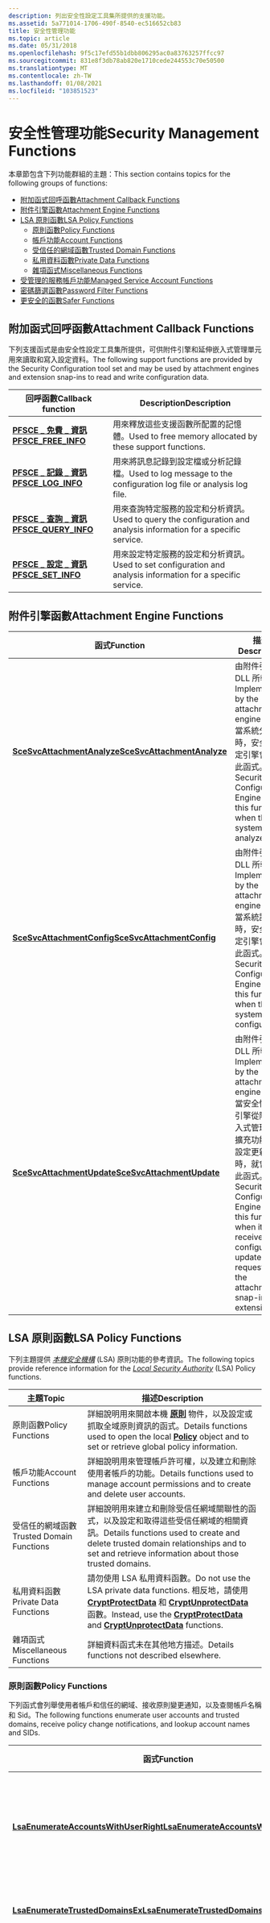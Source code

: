 ```yaml
---
description: 列出安全性設定工具集所提供的支援功能。
ms.assetid: 5a771014-1706-490f-8540-ec516652cb83
title: 安全性管理功能
ms.topic: article
ms.date: 05/31/2018
ms.openlocfilehash: 9f5c17efd55b1dbb806295ac0a83763257ffcc97
ms.sourcegitcommit: 831e8f3db78ab820e1710cede244553c70e50500
ms.translationtype: MT
ms.contentlocale: zh-TW
ms.lasthandoff: 01/08/2021
ms.locfileid: "103851523"
---
```

# <a name="security-management-functions"></a><span data-ttu-id="d1eb7-103">安全性管理功能</span><span class="sxs-lookup"><span data-stu-id="d1eb7-103">Security Management Functions</span></span>

<span data-ttu-id="d1eb7-104">本章節包含下列功能群組的主題：</span><span class="sxs-lookup"><span data-stu-id="d1eb7-104">This section contains topics for the following groups of functions:</span></span>

-   [<span data-ttu-id="d1eb7-105">附加函式回呼函數</span><span class="sxs-lookup"><span data-stu-id="d1eb7-105">Attachment Callback Functions</span></span>](#attachment-callback-functions)
-   [<span data-ttu-id="d1eb7-106">附件引擎函數</span><span class="sxs-lookup"><span data-stu-id="d1eb7-106">Attachment Engine Functions</span></span>](#attachment-engine-functions)
-   [<span data-ttu-id="d1eb7-107">LSA 原則函數</span><span class="sxs-lookup"><span data-stu-id="d1eb7-107">LSA Policy Functions</span></span>](#lsa-policy-functions)
    -   [<span data-ttu-id="d1eb7-108">原則函數</span><span class="sxs-lookup"><span data-stu-id="d1eb7-108">Policy Functions</span></span>](#lsa-policy-functions)
    -   [<span data-ttu-id="d1eb7-109">帳戶功能</span><span class="sxs-lookup"><span data-stu-id="d1eb7-109">Account Functions</span></span>](#account-functions)
    -   [<span data-ttu-id="d1eb7-110">受信任的網域函數</span><span class="sxs-lookup"><span data-stu-id="d1eb7-110">Trusted Domain Functions</span></span>](#trusted-domain-functions)
    -   [<span data-ttu-id="d1eb7-111">私用資料函數</span><span class="sxs-lookup"><span data-stu-id="d1eb7-111">Private Data Functions</span></span>](#private-data-functions)
    -   [<span data-ttu-id="d1eb7-112">雜項函式</span><span class="sxs-lookup"><span data-stu-id="d1eb7-112">Miscellaneous Functions</span></span>](#miscellaneous-functions)
-   [<span data-ttu-id="d1eb7-113">受管理的服務帳戶功能</span><span class="sxs-lookup"><span data-stu-id="d1eb7-113">Managed Service Account Functions</span></span>](#managed-service-account-functions)
-   [<span data-ttu-id="d1eb7-114">密碼篩選函數</span><span class="sxs-lookup"><span data-stu-id="d1eb7-114">Password Filter Functions</span></span>](#password-filter-functions)
-   [<span data-ttu-id="d1eb7-115">更安全的函數</span><span class="sxs-lookup"><span data-stu-id="d1eb7-115">Safer Functions</span></span>](#safer-functions)

## <a name="attachment-callback-functions"></a><span data-ttu-id="d1eb7-116">附加函式回呼函數</span><span class="sxs-lookup"><span data-stu-id="d1eb7-116">Attachment Callback Functions</span></span>

<span data-ttu-id="d1eb7-117">下列支援函式是由安全性設定工具集所提供，可供附件引擎和延伸嵌入式管理單元用來讀取和寫入設定資料。</span><span class="sxs-lookup"><span data-stu-id="d1eb7-117">The following support functions are provided by the Security Configuration tool set and may be used by attachment engines and extension snap-ins to read and write configuration data.</span></span>



| <span data-ttu-id="d1eb7-118">回呼函數</span><span class="sxs-lookup"><span data-stu-id="d1eb7-118">Callback function</span></span>                                         | <span data-ttu-id="d1eb7-119">Description</span><span class="sxs-lookup"><span data-stu-id="d1eb7-119">Description</span></span>                                                                                 |
|-----------------------------------------------------------|---------------------------------------------------------------------------------------------|
| [<span data-ttu-id="d1eb7-120">**PFSCE \_ 免費 \_ 資訊**</span><span class="sxs-lookup"><span data-stu-id="d1eb7-120">**PFSCE\_FREE\_INFO**</span></span>](/windows/win32/api/scesvc/nc-scesvc-pfsce_free_info)<br/>   | <span data-ttu-id="d1eb7-121">用來釋放這些支援函數所配置的記憶體。</span><span class="sxs-lookup"><span data-stu-id="d1eb7-121">Used to free memory allocated by these support functions.</span></span><br/>                        |
| [<span data-ttu-id="d1eb7-122">**PFSCE \_ 記錄 \_ 資訊**</span><span class="sxs-lookup"><span data-stu-id="d1eb7-122">**PFSCE\_LOG\_INFO**</span></span>](/windows/win32/api/scesvc/nc-scesvc-pfsce_log_info)<br/>     | <span data-ttu-id="d1eb7-123">用來將訊息記錄到設定檔或分析記錄檔。</span><span class="sxs-lookup"><span data-stu-id="d1eb7-123">Used to log message to the configuration log file or analysis log file.</span></span><br/>          |
| [<span data-ttu-id="d1eb7-124">**PFSCE \_ 查詢 \_ 資訊**</span><span class="sxs-lookup"><span data-stu-id="d1eb7-124">**PFSCE\_QUERY\_INFO**</span></span>](/windows/win32/api/scesvc/nc-scesvc-pfsce_query_info)<br/> | <span data-ttu-id="d1eb7-125">用來查詢特定服務的設定和分析資訊。</span><span class="sxs-lookup"><span data-stu-id="d1eb7-125">Used to query the configuration and analysis information for a specific service.</span></span><br/> |
| [<span data-ttu-id="d1eb7-126">**PFSCE \_ 設定 \_ 資訊**</span><span class="sxs-lookup"><span data-stu-id="d1eb7-126">**PFSCE\_SET\_INFO**</span></span>](/windows/win32/api/scesvc/nc-scesvc-pfsce_set_info)<br/>     | <span data-ttu-id="d1eb7-127">用來設定特定服務的設定和分析資訊。</span><span class="sxs-lookup"><span data-stu-id="d1eb7-127">Used to set configuration and analysis information for a specific service.</span></span><br/>       |



 

## <a name="attachment-engine-functions"></a><span data-ttu-id="d1eb7-128">附件引擎函數</span><span class="sxs-lookup"><span data-stu-id="d1eb7-128">Attachment Engine Functions</span></span>



| <span data-ttu-id="d1eb7-129">函式</span><span class="sxs-lookup"><span data-stu-id="d1eb7-129">Function</span></span>                                                              | <span data-ttu-id="d1eb7-130">描述</span><span class="sxs-lookup"><span data-stu-id="d1eb7-130">Description</span></span>                                                                                                                                                                                       |
|-----------------------------------------------------------------------|---------------------------------------------------------------------------------------------------------------------------------------------------------------------------------------------------|
| [<span data-ttu-id="d1eb7-131">**SceSvcAttachmentAnalyze**</span><span class="sxs-lookup"><span data-stu-id="d1eb7-131">**SceSvcAttachmentAnalyze**</span></span>](scesvcattachmentanalyze.md)<br/> | <span data-ttu-id="d1eb7-132">由附件引擎 DLL 所執行。</span><span class="sxs-lookup"><span data-stu-id="d1eb7-132">Implemented by the attachment engine DLL.</span></span> <span data-ttu-id="d1eb7-133">當系統分析時，安全性設定引擎會呼叫此函式。</span><span class="sxs-lookup"><span data-stu-id="d1eb7-133">The Security Configuration Engine calls this function when the system is analyzed.</span></span><br/>                                                           |
| [<span data-ttu-id="d1eb7-134">**SceSvcAttachmentConfig**</span><span class="sxs-lookup"><span data-stu-id="d1eb7-134">**SceSvcAttachmentConfig**</span></span>](scesvcattachmentconfig.md)<br/>   | <span data-ttu-id="d1eb7-135">由附件引擎 DLL 所執行。</span><span class="sxs-lookup"><span data-stu-id="d1eb7-135">Implemented by the attachment engine DLL.</span></span> <span data-ttu-id="d1eb7-136">當系統設定時，安全性設定引擎會呼叫此函式。</span><span class="sxs-lookup"><span data-stu-id="d1eb7-136">The Security Configuration Engine calls this function when the system is configured.</span></span><br/>                                                         |
| [<span data-ttu-id="d1eb7-137">**SceSvcAttachmentUpdate**</span><span class="sxs-lookup"><span data-stu-id="d1eb7-137">**SceSvcAttachmentUpdate**</span></span>](scesvcattachmentupdate.md)<br/>   | <span data-ttu-id="d1eb7-138">由附件引擎 DLL 所執行。</span><span class="sxs-lookup"><span data-stu-id="d1eb7-138">Implemented by the attachment engine DLL.</span></span> <span data-ttu-id="d1eb7-139">當安全性設定引擎從附件嵌入式管理單元擴充功能收到設定更新要求時，就會呼叫此函式。</span><span class="sxs-lookup"><span data-stu-id="d1eb7-139">The Security Configuration Engine calls this function when it receives a configuration update request from the attachment snap-in extension.</span></span><br/> |



 

## <a name="lsa-policy-functions"></a><span data-ttu-id="d1eb7-140">LSA 原則函數</span><span class="sxs-lookup"><span data-stu-id="d1eb7-140">LSA Policy Functions</span></span>

<span data-ttu-id="d1eb7-141">下列主題提供 [*本機安全機構*](/windows/desktop/SecGloss/l-gly) (LSA) 原則功能的參考資訊。</span><span class="sxs-lookup"><span data-stu-id="d1eb7-141">The following topics provide reference information for the [*Local Security Authority*](/windows/desktop/SecGloss/l-gly) (LSA) Policy functions.</span></span>



| <span data-ttu-id="d1eb7-142">主題</span><span class="sxs-lookup"><span data-stu-id="d1eb7-142">Topic</span></span>                               | <span data-ttu-id="d1eb7-143">描述</span><span class="sxs-lookup"><span data-stu-id="d1eb7-143">Description</span></span>                                                                                                                                                                                   |
|-------------------------------------|-----------------------------------------------------------------------------------------------------------------------------------------------------------------------------------------------|
| <span data-ttu-id="d1eb7-144">原則函數</span><span class="sxs-lookup"><span data-stu-id="d1eb7-144">Policy Functions</span></span><br/>         | <span data-ttu-id="d1eb7-145">詳細說明用來開啟本機 [**原則**](policy-object.md) 物件，以及設定或抓取全域原則資訊的函式。</span><span class="sxs-lookup"><span data-stu-id="d1eb7-145">Details functions used to open the local [**Policy**](policy-object.md) object and to set or retrieve global policy information.</span></span><br/>                                                  |
| <span data-ttu-id="d1eb7-146">帳戶功能</span><span class="sxs-lookup"><span data-stu-id="d1eb7-146">Account Functions</span></span><br/>        | <span data-ttu-id="d1eb7-147">詳細說明用來管理帳戶許可權，以及建立和刪除使用者帳戶的功能。</span><span class="sxs-lookup"><span data-stu-id="d1eb7-147">Details functions used to manage account permissions and to create and delete user accounts.</span></span><br/>                                                                                       |
| <span data-ttu-id="d1eb7-148">受信任的網域函數</span><span class="sxs-lookup"><span data-stu-id="d1eb7-148">Trusted Domain Functions</span></span><br/> | <span data-ttu-id="d1eb7-149">詳細說明用來建立和刪除受信任網域關聯性的函式，以及設定和取得這些受信任網域的相關資訊。</span><span class="sxs-lookup"><span data-stu-id="d1eb7-149">Details functions used to create and delete trusted domain relationships and to set and retrieve information about those trusted domains.</span></span><br/>                                          |
| <span data-ttu-id="d1eb7-150">私用資料函數</span><span class="sxs-lookup"><span data-stu-id="d1eb7-150">Private Data Functions</span></span><br/>   | <span data-ttu-id="d1eb7-151">請勿使用 LSA 私用資料函數。</span><span class="sxs-lookup"><span data-stu-id="d1eb7-151">Do not use the LSA private data functions.</span></span> <span data-ttu-id="d1eb7-152">相反地，請使用 [**CryptProtectData**](/windows/desktop/api/dpapi/nf-dpapi-cryptprotectdata) 和 [**CryptUnprotectData**](/windows/desktop/api/dpapi/nf-dpapi-cryptunprotectdata) 函數。</span><span class="sxs-lookup"><span data-stu-id="d1eb7-152">Instead, use the [**CryptProtectData**](/windows/desktop/api/dpapi/nf-dpapi-cryptprotectdata) and [**CryptUnprotectData**](/windows/desktop/api/dpapi/nf-dpapi-cryptunprotectdata) functions.</span></span><br/> |
| <span data-ttu-id="d1eb7-153">雜項函式</span><span class="sxs-lookup"><span data-stu-id="d1eb7-153">Miscellaneous Functions</span></span><br/>  | <span data-ttu-id="d1eb7-154">詳細資料函式未在其他地方描述。</span><span class="sxs-lookup"><span data-stu-id="d1eb7-154">Details functions not described elsewhere.</span></span><br/>                                                                                                                                         |



 

### <a name="policy-functions"></a><span data-ttu-id="d1eb7-155">原則函數</span><span class="sxs-lookup"><span data-stu-id="d1eb7-155">Policy Functions</span></span>

<span data-ttu-id="d1eb7-156">下列函式會列舉使用者帳戶和信任的網域、接收原則變更通知，以及查閱帳戶名稱和 Sid。</span><span class="sxs-lookup"><span data-stu-id="d1eb7-156">The following functions enumerate user accounts and trusted domains, receive policy change notifications, and lookup account names and SIDs.</span></span>



| <span data-ttu-id="d1eb7-157">函式</span><span class="sxs-lookup"><span data-stu-id="d1eb7-157">Function</span></span>                                                                                          | <span data-ttu-id="d1eb7-158">描述</span><span class="sxs-lookup"><span data-stu-id="d1eb7-158">Description</span></span>                                                                                                                                                                                                                                                                                                                                           |
|---------------------------------------------------------------------------------------------------|-------------------------------------------------------------------------------------------------------------------------------------------------------------------------------------------------------------------------------------------------------------------------------------------------------------------------------------------------------|
| [<span data-ttu-id="d1eb7-159">**LsaEnumerateAccountsWithUserRight**</span><span class="sxs-lookup"><span data-stu-id="d1eb7-159">**LsaEnumerateAccountsWithUserRight**</span></span>](/windows/desktop/api/Ntsecapi/nf-ntsecapi-lsaenumerateaccountswithuserright)<br/>         | <span data-ttu-id="d1eb7-160">列舉具有指定使用者權限的所有帳戶。</span><span class="sxs-lookup"><span data-stu-id="d1eb7-160">Enumerates all the accounts that have a specified user permission.</span></span><br/>                                                                                                                                                                                                                                                                         |
| [<span data-ttu-id="d1eb7-161">**LsaEnumerateTrustedDomainsEx**</span><span class="sxs-lookup"><span data-stu-id="d1eb7-161">**LsaEnumerateTrustedDomainsEx**</span></span>](/windows/desktop/api/Ntsecapi/nf-ntsecapi-lsaenumeratetrusteddomainsex)<br/>                   | <span data-ttu-id="d1eb7-162">列舉受信任的網域。</span><span class="sxs-lookup"><span data-stu-id="d1eb7-162">Enumerates the trusted domains.</span></span><br/>                                                                                                                                                                                                                                                                                                            |
| [<span data-ttu-id="d1eb7-163">**LsaLookupNames**</span><span class="sxs-lookup"><span data-stu-id="d1eb7-163">**LsaLookupNames**</span></span>](/windows/desktop/api/Ntsecapi/nf-ntsecapi-lsalookupnames)<br/>                                               | <span data-ttu-id="d1eb7-164">將指定的名稱對應至其 Sid。</span><span class="sxs-lookup"><span data-stu-id="d1eb7-164">Maps the specified names to their SIDs.</span></span> <span data-ttu-id="d1eb7-165">傳回 SID 做為 RID/網域 SID 組。</span><span class="sxs-lookup"><span data-stu-id="d1eb7-165">Returns the SID as an RID/Domain SID pair.</span></span><br/>                                                                                                                                                                                                                                                         |
| [<span data-ttu-id="d1eb7-166">**LsaLookupNames2**</span><span class="sxs-lookup"><span data-stu-id="d1eb7-166">**LsaLookupNames2**</span></span>](/windows/desktop/api/Ntsecapi/nf-ntsecapi-lsalookupnames2)<br/>                                             | <span data-ttu-id="d1eb7-167">將指定的名稱對應至其 Sid。</span><span class="sxs-lookup"><span data-stu-id="d1eb7-167">Maps the specified names to their SIDs.</span></span> <span data-ttu-id="d1eb7-168">傳回做為單一元素的 SID。</span><span class="sxs-lookup"><span data-stu-id="d1eb7-168">Returns the SID as a single element.</span></span><br/>                                                                                                                                                                                                                                                               |
| [<span data-ttu-id="d1eb7-169">**LsaLookupPrivilegeValue**</span><span class="sxs-lookup"><span data-stu-id="d1eb7-169">**LsaLookupPrivilegeValue**</span></span>](/windows/desktop/api/ntlsa/nf-ntlsa-lsalookupprivilegevalue)<br/>                             | <span data-ttu-id="d1eb7-170">抓取 [*本地安全機構*](/windows/desktop/SecGloss/l-gly) (LSA) 用來代表指定的許可權名稱 (LUID) 的 [*本機唯一識別碼*](/windows/desktop/SecGloss/l-gly)。</span><span class="sxs-lookup"><span data-stu-id="d1eb7-170">Retrieves the [*locally unique identifier*](/windows/desktop/SecGloss/l-gly) (LUID) used by the [*Local Security Authority*](/windows/desktop/SecGloss/l-gly) (LSA) to represent the specified privilege name.</span></span><br/> |
| [<span data-ttu-id="d1eb7-171">**LsaLookupSids**</span><span class="sxs-lookup"><span data-stu-id="d1eb7-171">**LsaLookupSids**</span></span>](/windows/desktop/api/Ntsecapi/nf-ntsecapi-lsalookupsids)<br/>                                                 | <span data-ttu-id="d1eb7-172">將指定的帳號名稱對應至其 Sid。</span><span class="sxs-lookup"><span data-stu-id="d1eb7-172">Maps the specified account names to their SIDs.</span></span><br/>                                                                                                                                                                                                                                                                                            |
| [<span data-ttu-id="d1eb7-173">**LsaRegisterPolicyChangeNotification**</span><span class="sxs-lookup"><span data-stu-id="d1eb7-173">**LsaRegisterPolicyChangeNotification**</span></span>](/windows/desktop/api/Ntsecapi/nf-ntsecapi-lsaregisterpolicychangenotification)<br/>     | <span data-ttu-id="d1eb7-174">註冊事件物件，以在本機原則資訊變更時接收通知。</span><span class="sxs-lookup"><span data-stu-id="d1eb7-174">Registers an event object to receive notifications when the local policy information changes.</span></span><br/>                                                                                                                                                                                                                                              |
| [<span data-ttu-id="d1eb7-175">**LsaUnregisterPolicyChangeNotification**</span><span class="sxs-lookup"><span data-stu-id="d1eb7-175">**LsaUnregisterPolicyChangeNotification**</span></span>](/windows/desktop/api/Ntsecapi/nf-ntsecapi-lsaunregisterpolicychangenotification)<br/> | <span data-ttu-id="d1eb7-176">取消註冊接收原則變更通知的事件物件。</span><span class="sxs-lookup"><span data-stu-id="d1eb7-176">Unregisters an event object that is receiving policy change notifications.</span></span><br/>                                                                                                                                                                                                                                                                 |



 

### <a name="account-functions"></a><span data-ttu-id="d1eb7-177">帳戶功能</span><span class="sxs-lookup"><span data-stu-id="d1eb7-177">Account Functions</span></span>

<span data-ttu-id="d1eb7-178">下列函式會新增、列舉和刪除帳戶的許可權。</span><span class="sxs-lookup"><span data-stu-id="d1eb7-178">The following functions add, enumerate, and delete permissions for an account.</span></span>



| <span data-ttu-id="d1eb7-179">函式</span><span class="sxs-lookup"><span data-stu-id="d1eb7-179">Function</span></span>                                                                  | <span data-ttu-id="d1eb7-180">描述</span><span class="sxs-lookup"><span data-stu-id="d1eb7-180">Description</span></span>                                                                                                  |
|---------------------------------------------------------------------------|--------------------------------------------------------------------------------------------------------------|
| [<span data-ttu-id="d1eb7-181">**LsaAddAccountRights**</span><span class="sxs-lookup"><span data-stu-id="d1eb7-181">**LsaAddAccountRights**</span></span>](/windows/desktop/api/Ntsecapi/nf-ntsecapi-lsaaddaccountrights)<br/>             | <span data-ttu-id="d1eb7-182">將許可權新增至帳戶。</span><span class="sxs-lookup"><span data-stu-id="d1eb7-182">Add permissions to an account.</span></span> <span data-ttu-id="d1eb7-183">如果帳戶不存在，就會建立該帳戶。</span><span class="sxs-lookup"><span data-stu-id="d1eb7-183">If the account does not already exist, it is created.</span></span><br/>              |
| [<span data-ttu-id="d1eb7-184">**LsaEnumerateAccountRights**</span><span class="sxs-lookup"><span data-stu-id="d1eb7-184">**LsaEnumerateAccountRights**</span></span>](/windows/desktop/api/Ntsecapi/nf-ntsecapi-lsaenumerateaccountrights)<br/> | <span data-ttu-id="d1eb7-185">列舉授與帳戶的許可權。</span><span class="sxs-lookup"><span data-stu-id="d1eb7-185">Enumerate the permissions granted to an account.</span></span><br/>                                                  |
| [<span data-ttu-id="d1eb7-186">**LsaRemoveAccountRights**</span><span class="sxs-lookup"><span data-stu-id="d1eb7-186">**LsaRemoveAccountRights**</span></span>](/windows/desktop/api/Ntsecapi/nf-ntsecapi-lsaremoveaccountrights)<br/>       | <span data-ttu-id="d1eb7-187">移除帳戶的許可權。</span><span class="sxs-lookup"><span data-stu-id="d1eb7-187">Remove permissions from an account.</span></span> <span data-ttu-id="d1eb7-188">移除擁有權限後，就會刪除該帳戶。</span><span class="sxs-lookup"><span data-stu-id="d1eb7-188">When all the permissions are removed, the account is deleted.</span></span><br/> |



 

### <a name="trusted-domain-functions"></a><span data-ttu-id="d1eb7-189">受信任的網域函數</span><span class="sxs-lookup"><span data-stu-id="d1eb7-189">Trusted Domain Functions</span></span>

<span data-ttu-id="d1eb7-190">下列函式會建立、列舉及刪除信任的網域，以及設定和抓取受信任的網域資訊。</span><span class="sxs-lookup"><span data-stu-id="d1eb7-190">The following functions create, enumerate, and delete trusted domains and set and retrieve trusted domain information.</span></span>



| <span data-ttu-id="d1eb7-191">函式</span><span class="sxs-lookup"><span data-stu-id="d1eb7-191">Function</span></span>                                                                                                                                                    | <span data-ttu-id="d1eb7-192">描述</span><span class="sxs-lookup"><span data-stu-id="d1eb7-192">Description</span></span>                                                                               |
|-------------------------------------------------------------------------------------------------------------------------------------------------------------|-------------------------------------------------------------------------------------------|
| [<span data-ttu-id="d1eb7-193">**LsaCreateTrustedDomainEx**</span><span class="sxs-lookup"><span data-stu-id="d1eb7-193">**LsaCreateTrustedDomainEx**</span></span>](/windows/desktop/api/Ntsecapi/nf-ntsecapi-lsacreatetrusteddomainex)<br/>                                                                                     | <span data-ttu-id="d1eb7-194">建立新的 [**TrustedDomain**](trusteddomain-object.md) 物件。</span><span class="sxs-lookup"><span data-stu-id="d1eb7-194">Creates a new [**TrustedDomain**](trusteddomain-object.md) object.</span></span><br/>            |
| [<span data-ttu-id="d1eb7-195">**LsaDeleteTrustedDomain**</span><span class="sxs-lookup"><span data-stu-id="d1eb7-195">**LsaDeleteTrustedDomain**</span></span>](/windows/desktop/api/Ntsecapi/nf-ntsecapi-lsadeletetrusteddomain)<br/>                                                                                         | <span data-ttu-id="d1eb7-196">移除 [**TrustedDomain**](trusteddomain-object.md) 物件。</span><span class="sxs-lookup"><span data-stu-id="d1eb7-196">Removes a [**TrustedDomain**](trusteddomain-object.md) object.</span></span><br/>                |
| [<span data-ttu-id="d1eb7-197">**LsaEnumerateTrustedDomains**</span><span class="sxs-lookup"><span data-stu-id="d1eb7-197">**LsaEnumerateTrustedDomains**</span></span>](/windows/desktop/api/Ntsecapi/nf-ntsecapi-lsaenumeratetrusteddomains)<br/> [<span data-ttu-id="d1eb7-198">**LsaEnumerateTrustedDomainsEx**</span><span class="sxs-lookup"><span data-stu-id="d1eb7-198">**LsaEnumerateTrustedDomainsEx**</span></span>](/windows/desktop/api/Ntsecapi/nf-ntsecapi-lsaenumeratetrusteddomainsex)<br/> | <span data-ttu-id="d1eb7-199">列舉本機系統目前受信任的網域。</span><span class="sxs-lookup"><span data-stu-id="d1eb7-199">Enumerates the domains currently trusted by the local system.</span></span><br/>                  |
| [<span data-ttu-id="d1eb7-200">**LsaOpenTrustedDomainByName**</span><span class="sxs-lookup"><span data-stu-id="d1eb7-200">**LsaOpenTrustedDomainByName**</span></span>](/windows/desktop/api/Ntsecapi/nf-ntsecapi-lsaopentrusteddomainbyname)<br/>                                                                                 | <span data-ttu-id="d1eb7-201">開啟 [**TrustedDomain**](trusteddomain-object.md) 物件的控制碼。</span><span class="sxs-lookup"><span data-stu-id="d1eb7-201">Opens a handle to a [**TrustedDomain**](trusteddomain-object.md) object.</span></span><br/>      |
| [<span data-ttu-id="d1eb7-202">**LsaQueryTrustedDomainInfo**</span><span class="sxs-lookup"><span data-stu-id="d1eb7-202">**LsaQueryTrustedDomainInfo**</span></span>](/windows/desktop/api/Ntsecapi/nf-ntsecapi-lsaquerytrusteddomaininfo)<br/>                                                                                   | <span data-ttu-id="d1eb7-203">抓取受信任網域的相關資訊。</span><span class="sxs-lookup"><span data-stu-id="d1eb7-203">Retrieves information about a trusted domain.</span></span> <span data-ttu-id="d1eb7-204">網域是由 SID 指定。</span><span class="sxs-lookup"><span data-stu-id="d1eb7-204">The domain is specified by SID.</span></span><br/>  |
| [<span data-ttu-id="d1eb7-205">**>lsaquerytrusteddomaininfobyname**</span><span class="sxs-lookup"><span data-stu-id="d1eb7-205">**LsaQueryTrustedDomainInfoByName**</span></span>](/windows/desktop/api/Ntsecapi/nf-ntsecapi-lsaquerytrusteddomaininfobyname)<br/>                                                                       | <span data-ttu-id="d1eb7-206">抓取受信任網域的相關資訊。</span><span class="sxs-lookup"><span data-stu-id="d1eb7-206">Retrieves information about a trusted domain.</span></span> <span data-ttu-id="d1eb7-207">網域是依名稱指定。</span><span class="sxs-lookup"><span data-stu-id="d1eb7-207">The domain is specified by name.</span></span><br/> |
| [<span data-ttu-id="d1eb7-208">**LsaSetTrustedDomainInfoByName**</span><span class="sxs-lookup"><span data-stu-id="d1eb7-208">**LsaSetTrustedDomainInfoByName**</span></span>](/windows/desktop/api/Ntsecapi/nf-ntsecapi-lsasettrusteddomaininfobyname)<br/>                                                                           | <span data-ttu-id="d1eb7-209">設定受信任網域的資訊。</span><span class="sxs-lookup"><span data-stu-id="d1eb7-209">Sets information for a trusted domain.</span></span> <span data-ttu-id="d1eb7-210">網域是依名稱指定。</span><span class="sxs-lookup"><span data-stu-id="d1eb7-210">The domain is specified by name.</span></span><br/>        |
| [<span data-ttu-id="d1eb7-211">**LsaSetTrustedDomainInformation**</span><span class="sxs-lookup"><span data-stu-id="d1eb7-211">**LsaSetTrustedDomainInformation**</span></span>](/windows/desktop/api/Ntsecapi/nf-ntsecapi-lsasettrusteddomaininformation)<br/>                                                                         | <span data-ttu-id="d1eb7-212">設定受信任網域的資訊。</span><span class="sxs-lookup"><span data-stu-id="d1eb7-212">Sets information for a trusted domain.</span></span> <span data-ttu-id="d1eb7-213">網域是由 SID 指定。</span><span class="sxs-lookup"><span data-stu-id="d1eb7-213">The domain is specified by SID.</span></span><br/>         |



 

### <a name="private-data-functions"></a><span data-ttu-id="d1eb7-214">私用資料函數</span><span class="sxs-lookup"><span data-stu-id="d1eb7-214">Private Data Functions</span></span>

<span data-ttu-id="d1eb7-215">請勿使用 LSA 私用資料函數。</span><span class="sxs-lookup"><span data-stu-id="d1eb7-215">Do not use the LSA private data functions.</span></span> <span data-ttu-id="d1eb7-216">相反地，請使用 [**CryptProtectData**](/windows/desktop/api/dpapi/nf-dpapi-cryptprotectdata) 和 [**CryptUnprotectData**](/windows/desktop/api/dpapi/nf-dpapi-cryptunprotectdata) 函數。</span><span class="sxs-lookup"><span data-stu-id="d1eb7-216">Instead, use the [**CryptProtectData**](/windows/desktop/api/dpapi/nf-dpapi-cryptprotectdata) and [**CryptUnprotectData**](/windows/desktop/api/dpapi/nf-dpapi-cryptunprotectdata) functions.</span></span>



| <span data-ttu-id="d1eb7-217">函式</span><span class="sxs-lookup"><span data-stu-id="d1eb7-217">Function</span></span>                                                            | <span data-ttu-id="d1eb7-218">描述</span><span class="sxs-lookup"><span data-stu-id="d1eb7-218">Description</span></span>                                 |
|---------------------------------------------------------------------|---------------------------------------------|
| [<span data-ttu-id="d1eb7-219">**LsaRetrievePrivateData**</span><span class="sxs-lookup"><span data-stu-id="d1eb7-219">**LsaRetrievePrivateData**</span></span>](/windows/desktop/api/Ntsecapi/nf-ntsecapi-lsaretrieveprivatedata)<br/> | <span data-ttu-id="d1eb7-220">抓取和解密字串。</span><span class="sxs-lookup"><span data-stu-id="d1eb7-220">Retrieves and decrypts a string.</span></span><br/> |
| [<span data-ttu-id="d1eb7-221">**LsaStorePrivateData**</span><span class="sxs-lookup"><span data-stu-id="d1eb7-221">**LsaStorePrivateData**</span></span>](/windows/desktop/api/Ntsecapi/nf-ntsecapi-lsastoreprivatedata)<br/>       | <span data-ttu-id="d1eb7-222">加密並儲存字串。</span><span class="sxs-lookup"><span data-stu-id="d1eb7-222">Encrypts and stores a string.</span></span><br/>    |



 

### <a name="miscellaneous-functions"></a><span data-ttu-id="d1eb7-223">雜項函式</span><span class="sxs-lookup"><span data-stu-id="d1eb7-223">Miscellaneous Functions</span></span>

<span data-ttu-id="d1eb7-224">LSA 原則 API 有下列三個函式，這些函式不符合任何其他 LSA 原則函數類別。</span><span class="sxs-lookup"><span data-stu-id="d1eb7-224">The LSA Policy API has the following three functions that do not fit into any of the other LSA Policy function categories.</span></span>



| <span data-ttu-id="d1eb7-225">函式</span><span class="sxs-lookup"><span data-stu-id="d1eb7-225">Function</span></span>                                                          | <span data-ttu-id="d1eb7-226">描述</span><span class="sxs-lookup"><span data-stu-id="d1eb7-226">Description</span></span>                                                                                                                       |
|-------------------------------------------------------------------|-----------------------------------------------------------------------------------------------------------------------------------|
| [<span data-ttu-id="d1eb7-227">**LsaClose**</span><span class="sxs-lookup"><span data-stu-id="d1eb7-227">**LsaClose**</span></span>](/windows/desktop/api/Ntsecapi/nf-ntsecapi-lsaclose)<br/>                           | <span data-ttu-id="d1eb7-228">關閉 [**原則**](policy-object.md) 物件或 [**TrustedDomain**](trusteddomain-object.md) 物件的控制碼。</span><span class="sxs-lookup"><span data-stu-id="d1eb7-228">Closes a handle to a [**Policy**](policy-object.md) object or a [**TrustedDomain**](trusteddomain-object.md) object.</span></span><br/> |
| [<span data-ttu-id="d1eb7-229">**LsaFreeMemory**</span><span class="sxs-lookup"><span data-stu-id="d1eb7-229">**LsaFreeMemory**</span></span>](/windows/desktop/api/Ntsecapi/nf-ntsecapi-lsafreememory)<br/>                 | <span data-ttu-id="d1eb7-230">釋放 LSA 函數所配置的緩衝區。</span><span class="sxs-lookup"><span data-stu-id="d1eb7-230">Frees a buffer allocated by an LSA function.</span></span><br/>                                                                           |
| [<span data-ttu-id="d1eb7-231">**LsaNtStatusToWinError**</span><span class="sxs-lookup"><span data-stu-id="d1eb7-231">**LsaNtStatusToWinError**</span></span>](/windows/desktop/api/Ntsecapi/nf-ntsecapi-lsantstatustowinerror)<br/> | <span data-ttu-id="d1eb7-232">將 **NTSTATUS** 值轉換為 Windows 錯誤碼。</span><span class="sxs-lookup"><span data-stu-id="d1eb7-232">Converts an **NTSTATUS** value to a Windows error code.</span></span><br/>                                                                |



 

## <a name="managed-service-account-functions"></a><span data-ttu-id="d1eb7-233">受管理的服務帳戶功能</span><span class="sxs-lookup"><span data-stu-id="d1eb7-233">Managed Service Account Functions</span></span>

<span data-ttu-id="d1eb7-234">下列函式可用來建立、列舉、尋找及刪除受管理的服務帳戶。</span><span class="sxs-lookup"><span data-stu-id="d1eb7-234">The following functions are used to create, enumerate, find, and delete managed service accounts.</span></span>



| <span data-ttu-id="d1eb7-235">函式</span><span class="sxs-lookup"><span data-stu-id="d1eb7-235">Function</span></span>                                                                      | <span data-ttu-id="d1eb7-236">描述</span><span class="sxs-lookup"><span data-stu-id="d1eb7-236">Description</span></span>                                                                                                                 |
|-------------------------------------------------------------------------------|-----------------------------------------------------------------------------------------------------------------------------|
| [<span data-ttu-id="d1eb7-237">**NetAddServiceAccount**</span><span class="sxs-lookup"><span data-stu-id="d1eb7-237">**NetAddServiceAccount**</span></span>](/windows/desktop/api/Lmaccess/nf-lmaccess-netaddserviceaccount)<br/>               | <span data-ttu-id="d1eb7-238">建立受管理的服務帳戶。</span><span class="sxs-lookup"><span data-stu-id="d1eb7-238">Creates a managed service account.</span></span><br/>                                                                               |
| [<span data-ttu-id="d1eb7-239">**NetEnumerateServiceAccounts**</span><span class="sxs-lookup"><span data-stu-id="d1eb7-239">**NetEnumerateServiceAccounts**</span></span>](/windows/desktop/api/Lmaccess/nf-lmaccess-netenumerateserviceaccounts)<br/> | <span data-ttu-id="d1eb7-240">列舉指定伺服器上的伺服器帳戶。</span><span class="sxs-lookup"><span data-stu-id="d1eb7-240">Enumerates the server accounts on the specified server.</span></span><br/>                                                          |
| [<span data-ttu-id="d1eb7-241">**NetIsServiceAccount**</span><span class="sxs-lookup"><span data-stu-id="d1eb7-241">**NetIsServiceAccount**</span></span>](/windows/desktop/api/Lmaccess/nf-lmaccess-netisserviceaccount)<br/>                 | <span data-ttu-id="d1eb7-242">測試指定的服務帳戶是否存在於指定伺服器上的 Netlogon 存放區中。</span><span class="sxs-lookup"><span data-stu-id="d1eb7-242">Tests whether the specified service account exists in the Netlogon store on the specified server.</span></span><br/>                |
| [<span data-ttu-id="d1eb7-243">**NetRemoveServiceAccount**</span><span class="sxs-lookup"><span data-stu-id="d1eb7-243">**NetRemoveServiceAccount**</span></span>](/windows/desktop/api/Lmaccess/nf-lmaccess-netremoveserviceaccount)<br/>         | <span data-ttu-id="d1eb7-244">從 [Active Directory](/windows/desktop/AD/active-directory-domain-services) 資料庫中刪除指定的服務帳戶。</span><span class="sxs-lookup"><span data-stu-id="d1eb7-244">Deletes the specified service account from the [Active Directory](/windows/desktop/AD/active-directory-domain-services) database.</span></span><br/> |



 

## <a name="password-filter-functions"></a><span data-ttu-id="d1eb7-245">密碼篩選函數</span><span class="sxs-lookup"><span data-stu-id="d1eb7-245">Password Filter Functions</span></span>

<span data-ttu-id="d1eb7-246">下列 [*密碼篩選*](/windows/desktop/SecGloss/p-gly) 函式是由自訂密碼篩選 dll 所執行，以提供密碼篩選和密碼變更通知。</span><span class="sxs-lookup"><span data-stu-id="d1eb7-246">The following [*password filter*](/windows/desktop/SecGloss/p-gly) functions are implemented by custom password filter DLLs to provide password filtering and password change notification.</span></span>



| <span data-ttu-id="d1eb7-247">函式</span><span class="sxs-lookup"><span data-stu-id="d1eb7-247">Function</span></span>                                                            | <span data-ttu-id="d1eb7-248">描述</span><span class="sxs-lookup"><span data-stu-id="d1eb7-248">Description</span></span>                                                     |
|---------------------------------------------------------------------|-----------------------------------------------------------------|
| [<span data-ttu-id="d1eb7-249">**InitializeChangeNotify**</span><span class="sxs-lookup"><span data-stu-id="d1eb7-249">**InitializeChangeNotify**</span></span>](/windows/desktop/api/Ntsecapi/nc-ntsecapi-psam_init_notification_routine)<br/> | <span data-ttu-id="d1eb7-250">指出密碼篩選 DLL 已初始化。</span><span class="sxs-lookup"><span data-stu-id="d1eb7-250">Indicates that a password filter DLL is initialized.</span></span><br/> |
| [<span data-ttu-id="d1eb7-251">**PasswordChangeNotify**</span><span class="sxs-lookup"><span data-stu-id="d1eb7-251">**PasswordChangeNotify**</span></span>](/windows/desktop/api/Ntsecapi/nc-ntsecapi-psam_password_notification_routine)<br/>     | <span data-ttu-id="d1eb7-252">指出密碼已變更。</span><span class="sxs-lookup"><span data-stu-id="d1eb7-252">Indicates that a password has been changed.</span></span><br/>          |
| [<span data-ttu-id="d1eb7-253">**PasswordFilter**</span><span class="sxs-lookup"><span data-stu-id="d1eb7-253">**PasswordFilter**</span></span>](/windows/desktop/api/Ntsecapi/nc-ntsecapi-psam_password_filter_routine)<br/>                 | <span data-ttu-id="d1eb7-254">根據密碼原則驗證新的密碼。</span><span class="sxs-lookup"><span data-stu-id="d1eb7-254">Validates a new password based on password policy.</span></span><br/>   |



 

## <a name="safer-functions"></a><span data-ttu-id="d1eb7-255">更安全的函數</span><span class="sxs-lookup"><span data-stu-id="d1eb7-255">Safer Functions</span></span>

<span data-ttu-id="d1eb7-256">下列安全的函式可用來檢查任何可執行檔的安全性層級，以及記錄事件。</span><span class="sxs-lookup"><span data-stu-id="d1eb7-256">The following Safer functions can be used to check the safer level of any executable and to log events.</span></span>



| <span data-ttu-id="d1eb7-257">函式</span><span class="sxs-lookup"><span data-stu-id="d1eb7-257">Function</span></span>                                                         | <span data-ttu-id="d1eb7-258">描述</span><span class="sxs-lookup"><span data-stu-id="d1eb7-258">Description</span></span>                                                                                                                                                                          |
|------------------------------------------------------------------|--------------------------------------------------------------------------------------------------------------------------------------------------------------------------------------|
| [<span data-ttu-id="d1eb7-259">**SaferCloseLevel**</span><span class="sxs-lookup"><span data-stu-id="d1eb7-259">**SaferCloseLevel**</span></span>](/windows/desktop/api/WinSafer/nf-winsafer-safercloselevel)                       | <span data-ttu-id="d1eb7-260">\_ \_ 使用 [**SaferIdentifyLevel**](/windows/desktop/api/WinSafer/nf-winsafer-saferidentifylevel)函數或 [**SaferCreateLevel**](/windows/desktop/api/WinSafer/nf-winsafer-safercreatelevel)函數，關閉開啟的更安全層級控制碼。</span><span class="sxs-lookup"><span data-stu-id="d1eb7-260">Closes a SAFER\_LEVEL\_HANDLE opened by using the [**SaferIdentifyLevel**](/windows/desktop/api/WinSafer/nf-winsafer-saferidentifylevel) function or the [**SaferCreateLevel**](/windows/desktop/api/WinSafer/nf-winsafer-safercreatelevel) function.</span></span><br/> |
| [<span data-ttu-id="d1eb7-261">**SaferComputeTokenFromLevel**</span><span class="sxs-lookup"><span data-stu-id="d1eb7-261">**SaferComputeTokenFromLevel**</span></span>](/windows/desktop/api/WinSafer/nf-winsafer-safercomputetokenfromlevel) | <span data-ttu-id="d1eb7-262">使用更安全 \_ 層級控制碼所指定的限制來限制權杖 \_ 。</span><span class="sxs-lookup"><span data-stu-id="d1eb7-262">Restricts a token using restrictions specified by a SAFER\_LEVEL\_HANDLE.</span></span><br/>                                                                                                 |
| [<span data-ttu-id="d1eb7-263">**SaferCreateLevel**</span><span class="sxs-lookup"><span data-stu-id="d1eb7-263">**SaferCreateLevel**</span></span>](/windows/desktop/api/WinSafer/nf-winsafer-safercreatelevel)                     | <span data-ttu-id="d1eb7-264">開啟更安全的 \_ 層級 \_ 控制碼。</span><span class="sxs-lookup"><span data-stu-id="d1eb7-264">Opens a SAFER\_LEVEL\_HANDLE.</span></span><br/>                                                                                                                                             |
| [<span data-ttu-id="d1eb7-265">**SaferGetLevelInformation**</span><span class="sxs-lookup"><span data-stu-id="d1eb7-265">**SaferGetLevelInformation**</span></span>](/windows/desktop/api/WinSafer/nf-winsafer-safergetlevelinformation)     | <span data-ttu-id="d1eb7-266">捕獲原則層級的相關資訊。</span><span class="sxs-lookup"><span data-stu-id="d1eb7-266">Retrieves information about a policy level.</span></span><br/>                                                                                                                               |
| [<span data-ttu-id="d1eb7-267">**SaferGetPolicyInformation**</span><span class="sxs-lookup"><span data-stu-id="d1eb7-267">**SaferGetPolicyInformation**</span></span>](/windows/desktop/api/WinSafer/nf-winsafer-safergetpolicyinformation)   | <span data-ttu-id="d1eb7-268">捕獲原則的相關資訊。</span><span class="sxs-lookup"><span data-stu-id="d1eb7-268">Retrieves information about a policy.</span></span><br/>                                                                                                                                     |
| [<span data-ttu-id="d1eb7-269">**SaferIdentifyLevel**</span><span class="sxs-lookup"><span data-stu-id="d1eb7-269">**SaferIdentifyLevel**</span></span>](/windows/desktop/api/WinSafer/nf-winsafer-saferidentifylevel)                 | <span data-ttu-id="d1eb7-270">捕獲層級的相關資訊。</span><span class="sxs-lookup"><span data-stu-id="d1eb7-270">Retrieves information about a level.</span></span><br/>                                                                                                                                      |
| [<span data-ttu-id="d1eb7-271">**SaferiIsExecutableFileType**</span><span class="sxs-lookup"><span data-stu-id="d1eb7-271">**SaferiIsExecutableFileType**</span></span>](/windows/desktop/api/WinSafer/nf-winsafer-saferiisexecutablefiletype) | <span data-ttu-id="d1eb7-272">判斷指定的檔案是否為可執行檔。</span><span class="sxs-lookup"><span data-stu-id="d1eb7-272">Determines whether a specified file is an executable file.</span></span><br/>                                                                                                                |
| [<span data-ttu-id="d1eb7-273">**SaferRecordEventLogEntry**</span><span class="sxs-lookup"><span data-stu-id="d1eb7-273">**SaferRecordEventLogEntry**</span></span>](/windows/desktop/api/WinSafer/nf-winsafer-saferrecordeventlogentry)     | <span data-ttu-id="d1eb7-274">將訊息傳送至事件記錄檔。</span><span class="sxs-lookup"><span data-stu-id="d1eb7-274">Sends a message to the event log.</span></span><br/>                                                                                                                                         |
| [<span data-ttu-id="d1eb7-275">**SaferSetLevelInformation**</span><span class="sxs-lookup"><span data-stu-id="d1eb7-275">**SaferSetLevelInformation**</span></span>](/windows/desktop/api/WinSafer/nf-winsafer-safersetlevelinformation)     | <span data-ttu-id="d1eb7-276">設定原則層級的相關資訊。</span><span class="sxs-lookup"><span data-stu-id="d1eb7-276">Sets the information about a policy level.</span></span><br/>                                                                                                                                |
| [<span data-ttu-id="d1eb7-277">**SaferSetPolicyInformation**</span><span class="sxs-lookup"><span data-stu-id="d1eb7-277">**SaferSetPolicyInformation**</span></span>](/windows/desktop/api/WinSafer/nf-winsafer-safergetlevelinformation)    | <span data-ttu-id="d1eb7-278">設定全域原則控制項。</span><span class="sxs-lookup"><span data-stu-id="d1eb7-278">Sets the global policy controls.</span></span><br/>                                                                                                                                          |



 

 

